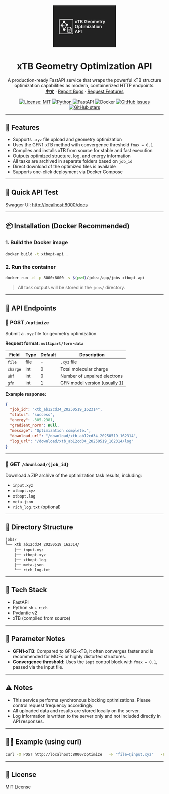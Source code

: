 
<div align="center">
  <a href="https://github.com/lichman0405/pyxtb-gfn1.git">
    <img src="assets/edit_logo.png" alt="Logo" width="200px">
  </a>

  <h1 align="center">xTB Geometry Optimization API</h1>

  <p align="center">
    A production-ready FastAPI service that wraps the powerful xTB structure optimization capabilities as modern, containerized HTTP endpoints.
    <br>
    <a href="./README.md"><strong>中文</strong></a>
    ·
    <a href="https://github.com/lichman0405/pyxtb-gfn1.git/issues">Report Bugs</a>
    ·
    <a href="https://github.com/lichman0405/pyxtb-gfn1.git/issues">Request Features</a>
  </p>
</div>

<div align="center">


[![License: MIT](https://img.shields.io/badge/License-MIT-blue.svg)](https://opensource.org/licenses/MIT)
[![Python](https://img.shields.io/badge/Python-3.10%2B-blue)](https://www.python.org/)
![FastAPI](https://img.shields.io/badge/FastAPI-009688?style=flat&logo=fastapi)
![Docker](https://img.shields.io/badge/Docker-2496ED?style=flat&logo=docker)
[![GitHub issues](https://img.shields.io/github/issues/lichman0405/pyxtb-gfn1.svg)](https://github.com/lichman0405/pyxtb-gfn1/issues)
[![GitHub stars](https://img.shields.io/github/stars/lichman0405/pyxtb-gfn1.svg?style=social)](https://github.com/lichman0405/pyxtb-gfn1.git)

</div>

---

## 🚀 Features

- Supports `.xyz` file upload and geometry optimization
- Uses the GFN1-xTB method with convergence threshold `fmax = 0.1`
- Compiles and installs xTB from source for stable and fast execution
- Outputs optimized structure, log, and energy information
- All tasks are archived in separate folders based on `job_id`
- Direct download of the optimized files is available
- Supports one-click deployment via Docker Compose

---

## 🧪 Quick API Test

Swagger UI: [http://localhost:8000/docs](http://localhost:8000/docs)

---

## 📦 Installation (Docker Recommended)

### 1. Build the Docker image

```bash
docker build -t xtbopt-api .
```

### 2. Run the container

```bash
docker run -d -p 8000:8000 -v $(pwd)/jobs:/app/jobs xtbopt-api
```

> All task outputs will be stored in the `jobs/` directory.

---

## 🧠 API Endpoints

### 🔹 POST `/optimize`

Submit a `.xyz` file for geometry optimization.

**Request format: `multipart/form-data`**

| Field | Type | Default | Description |
|-------|------|---------|-------------|
| `file` | file | - | `.xyz` file |
| `charge` | int | 0 | Total molecular charge |
| `uhf` | int | 0 | Number of unpaired electrons |
| `gfn` | int | 1 | GFN model version (usually 1) |

**Example response:**

```json
{
  "job_id": "xtb_ab12cd34_20250519_162314",
  "status": "success",
  "energy": -305.2381,
  "gradient_norm": null,
  "message": "Optimization complete.",
  "download_url": "/download/xtb_ab12cd34_20250519_162314",
  "log_url": "/download/xtb_ab12cd34_20250519_162314/log"
}
```

---

### 🔹 GET `/download/{job_id}`

Download a ZIP archive of the optimization task results, including:

- `input.xyz`
- `xtbopt.xyz`
- `xtbopt.log`
- `meta.json`
- `rich_log.txt` (optional)

---

## 📁 Directory Structure

```
jobs/
└── xtb_ab12cd34_20250519_162314/
    ├── input.xyz
    ├── xtbopt.xyz
    ├── xtbopt.log
    ├── meta.json
    └── rich_log.txt
```

---

## 🧱 Tech Stack

- FastAPI
- Python `sh` + `rich`
- Pydantic v2
- xTB (compiled from source)

---

## 🧩 Parameter Notes

- **GFN1-xTB**: Compared to GFN2-xTB, it often converges faster and is recommended for MOFs or highly distorted structures.
- **Convergence threshold**: Uses the `$opt` control block with `fmax = 0.1`, passed via the input file.

---

## ⚠️ Notes

- This service performs synchronous blocking optimizations. Please control request frequency accordingly.
- All uploaded data and results are stored locally on the server.
- Log information is written to the server only and not included directly in API responses.

---

## 🧑‍💻 Example (using curl)

```bash
curl -X POST http://localhost:8000/optimize   -F "file=@input.xyz"   -F "charge=0"   -F "uhf=0"   -F "gfn=1"
```

---

## 📄 License

MIT License

